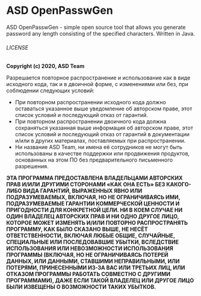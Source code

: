 # ASD OpenPasswGen

ASD OpenPasswGen - simple open source tool that allows you generate password any length consisting of the specified characters. Written in Java.

###### LICENSE

**Copyright (c) 2020, ASD Team**

Разрешается повторное распространение и использование как в виде исходного кода, так и в двоичной форме, с изменениями или без, при соблюдении следующих условий:

* При повторном распространении исходного кода должно оставаться указанное выше уведомление об авторском праве, этот список условий и последующий отказ от гарантий.
* При повторном распространении двоичного кода должна сохраняться указанная выше информация об авторском праве, этот список условий и последующий отказ от гарантий в документации и/или в других материалах, поставляемых при распространении.
* Ни название ASD Team, ни имена её сотрудников не могут быть использованы в качестве поддержки или продвижения продуктов, основанных на этом ПО без предварительного письменного разрешения.

**ЭТА ПРОГРАММА ПРЕДОСТАВЛЕНА ВЛАДЕЛЬЦАМИ АВТОРСКИХ ПРАВ И/ИЛИ ДРУГИМИ СТОРОНАМИ «КАК ОНА ЕСТЬ» БЕЗ КАКОГО-ЛИБО ВИДА ГАРАНТИЙ, ВЫРАЖЕННЫХ ЯВНО ИЛИ ПОДРАЗУМЕВАЕМЫХ, ВКЛЮЧАЯ, НО НЕ ОГРАНИЧИВАЯСЬ ИМИ, ПОДРАЗУМЕВАЕМЫЕ ГАРАНТИИ КОММЕРЧЕСКОЙ ЦЕННОСТИ И ПРИГОДНОСТИ ДЛЯ КОНКРЕТНОЙ ЦЕЛИ. НИ В КОЕМ СЛУЧАЕ НИ ОДИН ВЛАДЕЛЕЦ АВТОРСКИХ ПРАВ И НИ ОДНО ДРУГОЕ ЛИЦО, КОТОРОЕ МОЖЕТ ИЗМЕНЯТЬ И/ИЛИ ПОВТОРНО РАСПРОСТРАНЯТЬ ПРОГРАММУ, КАК БЫЛО СКАЗАНО ВЫШЕ, НЕ НЕСЁТ ОТВЕТСТВЕННОСТИ, ВКЛЮЧАЯ ЛЮБЫЕ ОБЩИЕ, СЛУЧАЙНЫЕ, СПЕЦИАЛЬНЫЕ ИЛИ ПОСЛЕДОВАВШИЕ УБЫТКИ, ВСЛЕДСТВИЕ ИСПОЛЬЗОВАНИЯ ИЛИ НЕВОЗМОЖНОСТИ ИСПОЛЬЗОВАНИЯ ПРОГРАММЫ (ВКЛЮЧАЯ, НО НЕ ОГРАНИЧИВАЯСЬ ПОТЕРЕЙ ДАННЫХ, ИЛИ ДАННЫМИ, СТАВШИМИ НЕПРАВИЛЬНЫМИ, ИЛИ ПОТЕРЯМИ, ПРИНЕСЕННЫМИ ИЗ-ЗА ВАС ИЛИ ТРЕТЬИХ ЛИЦ, ИЛИ ОТКАЗОМ ПРОГРАММЫ РАБОТАТЬ СОВМЕСТНО С ДРУГИМИ ПРОГРАММАМИ), ДАЖЕ ЕСЛИ ТАКОЙ ВЛАДЕЛЕЦ ИЛИ ДРУГОЕ ЛИЦО БЫЛИ ИЗВЕЩЕНЫ О ВОЗМОЖНОСТИ ТАКИХ УБЫТКОВ.**
